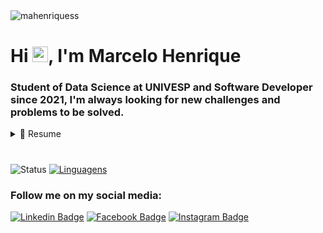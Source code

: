<img src="https://komarev.com/ghpvc/?username=mahenriquess" alt="mahenriquess" />

# Hi <img src="https://media.giphy.com/media/hvRJCLFzcasrR4ia7z/giphy.gif" width="25px">, I'm Marcelo Henrique

### Student of Data Science at UNIVESP and Software Developer since 2021, I'm always looking for new challenges and problems to be solved.

<details>
  <summary>📃 Resume</summary>

## Education

- 📖 **Data Science**\
📆 2022 - estimated to conclude in 2025\
📍 **Universidade Virtual de São Paulo - UNIVESP** - Remote, Brazil

- 📖 **Analysis and Development of Sistems**\
📆 2017 - 2021\
📍 **Intituto Federal de Educação, Ciência e Tecnologia de São Paulo** - Guarulhos, Brazil

## Experience

- 👨‍💻 **TOTVS Developer JR - active**\
📆 2022\
📍 **Grupo Comm S/A** - São Paulo/SP, Brazil

- 👨‍💻 **Full-stack Developer JR**\
📆 2021 - 2022\
📍 **Onbest Tecnologia** - Arujá/SP, Brazil

<img align="left" src="https://img.shields.io/badge/.NET-512BD4?style=for-the-badge&logo=dotnet&logoColor=white" />
<img align="left" src="https://img.shields.io/badge/PHP-777BB4?logo=php&logoColor=white" />
<img align="left" src="https://img.shields.io/badge/MySQL-00000F?style=for-the-badge&logo=mysql&logoColor=white">
<img align="left" src="https://img.shields.io/badge/JavaScript-F7DF1E?style=for-the-badge&logo=javascript&logoColor=black">
<img align="left" src="https://img.shields.io/badge/Android_Studio-3DDC84?style=for-the-badge&logo=android-studio&logoColor=white">
<img align="left" src="https://img.shields.io/badge/Angular-DD0031?style=for-the-badge&logo=angular&logoColor=white">

<br>
  
- 👨‍💻 **Technical Support Assistant**\
📆 2017 - 2020\
📍 **Metalurgica Golin S/A** - Guarulhos/SP, Brazil

<img align="left" src="https://img.shields.io/badge/Windows-0078D6?logo=windows&logoColor=white" />
<img align="left" src="https://img.shields.io/badge/Linux-FCC624?style=for-the-badge&logo=linux&logoColor=black">
<img align="left" src="https://img.shields.io/badge/Microsoft%20Excel-217346?logo=microsoft-excel&logoColor=white" />
<img align="left" src="https://img.shields.io/badge/Microsoft%20Office-D83B01?logo=microsoft-office&logoColor=white" />
<img align="left" src="https://img.shields.io/badge/PHP-777BB4?logo=php&logoColor=white" />
<img align="left" src="https://img.shields.io/badge/MySQL-00000F?style=for-the-badge&logo=mysql&logoColor=white">
<img align="left" src="https://img.shields.io/badge/JavaScript-F7DF1E?style=for-the-badge&logo=javascript&logoColor=black">
<img align="left" src="https://img.shields.io/badge/HTML5-E34F26?style=for-the-badge&logo=html5&logoColor=white">
<img align="left" src="https://img.shields.io/badge/CSS3-1572B6?style=for-the-badge&logo=css3&logoColor=white">

<br><br><br>
</details>

#
![Status](https://github-readme-stats.vercel.app/api?username=mahenriquess) [![Linguagens](https://github-readme-stats.vercel.app/api/top-langs/?username=mahenriquess&layout=compact)](https://github.com/mahenriquess)

### Follow me on my social media:
[![Linkedin Badge](https://img.shields.io/badge/LinkedIn-0077B5?style=for-the-badge&logo=linkedin&logoColor=white)](https://linkedin/in/mahenriquess)
[![Facebook Badge](https://img.shields.io/badge/Facebook-1877F2?style=for-the-badge&logo=facebook&logoColor=white&link=link_do_seu_perfil)](https://facebook.com/mahenriquess) 
[![Instagram Badge](https://img.shields.io/badge/Instagram-E4405F?style=for-the-badge&logo=instagram&logoColor=white&link=mahenriquess)](https://instagram.com/mahenriquess)
